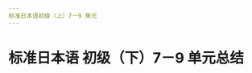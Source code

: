 ```yaml
---
标准日本语初级（上）7－9 单元
---
```


# 标准日本语 初级（下）7－9 单元总结

<link href="/notes/jp.css" rel="stylesheet">

<!-- 25 WIP -->

## 
